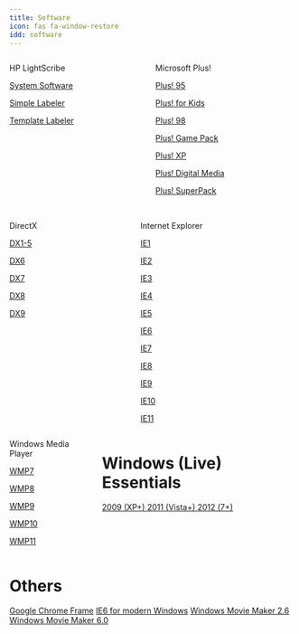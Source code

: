 ```yaml
---
title: Software
icon: fas fa-window-restore
idd: software
---
```

<div class="columns">

<div class="column">
  <p class="title" id="{{page.idd}}">
    <i class="fas fa-compact-disc"></i> HP LightScribe
  </p>
  <a class="button  is-rounded" href="https://mega.nz/#!zAc2yS4a!13qxN9SQc7cwUeQUv1WB3qph_XzgAQpZ5RQDa9CvicQ">
    <span class="icon is-small"><i class="fas fa-download"></i></span>
    <p>System Software</p>
  </a>
  <a class="button  is-rounded" href="https://mega.nz/#!XcNQzI6B!M9dId92aqmsiuf0uSUZUgmmLhofMkMwujHtzZx8aOhQ">
    <span class="icon is-small"><i class="fas fa-download"></i></span>
    <p>Simple Labeler</p>
  </a>
  <a class="button  is-rounded" href="https://mega.nz/#!7RUCCCZI!qlAcyJ3hCshybYvfWCcyCqTef9E3-eCYa74eVt4a8tk">
    <span class="icon is-small"><i class="fas fa-download"></i></span>
    <p>Template Labeler</p>
  </a>
</div>

<div class="column">
  <p class="title">
    <i class="fas fa-exclamation"></i> Microsoft Plus! <a href="https://en.wikipedia.org/wiki/Microsoft_Plus"><i  class="subtitle fas fa-question-circle"></i></a>
  </p>
  <a class="button  is-rounded" href="https://mega.nz/#!zYsEnSiJ!E2wdxVT_kH5a-6czbiN0JZxSBnUAEH4Q2bG-qHHCDmk">
    <span class="icon is-small"><i class="fas fa-download"></i></span>
    <p>Plus! 95</p>
  </a>
  <a class="button  is-rounded" href="https://mega.nz/#!DY1WASYQ!h-ag0oqXjrnXiZg5P4ViRJTf9kxdvLzmq33nE5yyK1s">
    <span class="icon is-small"><i class="fas fa-download"></i></span>
    <p>Plus! for Kids</p>
  </a>
  <a class="button  is-rounded" href="https://mega.nz/#!2R1SQQzS!SvriU3yFOtFJZZikPokn-vrOq2ItXRQqQ40NR6fPpwQ">
    <span class="icon is-small"><i class="fas fa-download"></i></span>
    <p>Plus! 98</p>
  </a>
    <a class="button  is-rounded" href="https://mega.nz/#!6YlQVSSJ!qdNS52IuPEthp2qBMkuNBo9LwW9s-m6oYEO7IoR3rKY">
    <span class="icon is-small"><i class="fas fa-download"></i></span>
    <p>Plus! Game Pack</p>
  </a>
    <a class="button  is-rounded" href="https://mega.nz/#!yI8QFIYA!qSKgo4Ce_33o2faqUlqqbuyAopa17M3HYgmO7AEyTjs">
    <span class="icon is-small"><i class="fas fa-download"></i></span>
    <p>Plus! XP</p>
  </a>
    <a class="button  is-rounded" href="https://mega.nz/#!KMtkmCIY!Jxcw7EvU3bWYGbx06eCqvNdxENhcRozpBg5EcOStCoA">
    <span class="icon is-small"><i class="fas fa-download"></i></span>
    <p>Plus! Digital Media</p>
  </a>
    <a class="button  is-rounded" href="https://mega.nz/#!GYliVQxZ!L31NM-IVGgCZ_t0JMo6XholBSBFcdX1x6jHsNQsGTic">
    <span class="icon is-small"><i class="fas fa-download"></i></span>
    <p>Plus! SuperPack</p>
  </a>
</div>
</div>
<br>

<div class="columns">
<div class="column">
  <p class="title">
    <i class="fas fa-times"></i> DirectX <a href="https://en.wikipedia.org/wiki/DirectX"><i  class="subtitle fas fa-question-circle"></i></a>
  </p>
  <a class="button  is-rounded" href="https://mega.nz/#!GMN0HCYR!hBzKG0pAoFv0Zqc2bV9aG7jRqQGWaROvr8AAQn9NxqM">
    <span class="icon is-small"><i class="fas fa-download"></i></span>
    <p>DX1-5</p>
  </a>
  <a class="button  is-rounded" href="https://mega.nz/#!rIV2XKAL!z7lirRqE-XYlmgOVWRCVw6FmRTGBG09C0IOmFTONtoI">
    <span class="icon is-small"><i class="fas fa-download"></i></span>
    <p>DX6</p>
  </a>
  <a class="button  is-rounded" href="https://mega.nz/#!PcEEmAyS!cIY6e4a5CrnO8n_OaooFNG6FGs_bKm-iBmW0U0vL4RY">
    <span class="icon is-small"><i class="fas fa-download"></i></span>
    <p>DX7</p>
  </a>
  <a class="button  is-rounded" href="https://mega.nz/#!mcN0UKpK!1Z4ESu21_jtei6w7zGxS_xaP8tBn6LoeIMEhrzdB2Yk">
    <span class="icon is-small"><i class="fas fa-download"></i></span>
    <p>DX8</p>
  </a>
  <a class="button  is-rounded" href="https://www.microsoft.com/en-us/download/details.aspx?id=34429">
    <span class="icon is-small"><i class="fas fa-external-link-alt"></i></span>
    <p>DX9</p>
  </a>
</div>

<div class="column">
  <p class="title" id="updates">
    <i class="fab fa-internet-explorer"></i> Internet Explorer <a href="https://en.wikipedia.org/wiki/Internet_Explorer"><i  class="subtitle fas fa-question-circle"></i></a>
  </p>
  <a class="button  is-rounded" href="https://mega.nz/#!6ddEjaTZ!tRYbUos6ZMPeluhi7A0H_5tRbDL3GD9MC3KeuerE5YI">
    <span class="icon is-small"><i class="fas fa-download"></i></span>
    <p>IE1</p>
  </a>
  <a class="button  is-rounded" href="https://mega.nz/#!7NUCmYDb!4xA5hh1JnK5PWfM0EEU6e6JoIpgaNPNE796FjtaQvbo">
    <span class="icon is-small"><i class="fas fa-download"></i></span>
    <p>IE2</p>
  </a>
  <a class="button  is-rounded" href="https://mega.nz/#!eJMAkKYL!gdrRF5UVwjMhdsrBVRL2vUjYx0sH2kENWAa8OkP2bec">
    <span class="icon is-small"><i class="fas fa-download"></i></span>
    <p>IE3</p>
  </a>
  <a class="button  is-rounded" href="https://mega.nz/#!WEVCzC4I!KqYS5Hs6Utg_WQ1xs5-joKPHryUcYijIvWicMcK0q9I">
    <span class="icon is-small"><i class="fas fa-download"></i></span>
    <p>IE4</p>
  </a>
  <a class="button  is-rounded" href="https://mega.nz/#!HMdWFQbJ!zN_91xSOPC9fTdSyRmUYPfAfRT3R_4EEp7zuBRI5V8A">
    <span class="icon is-small"><i class="fas fa-download"></i></span>
    <p>IE5</p>
  </a>
  <a class="button  is-rounded" href="https://mega.nz/#!OFUijSDb!659OrOVYR15hRKbMzcMXZuy2JyY62rU6mNQRMeC6VlI">
    <span class="icon is-small"><i class="fas fa-download"></i></span>
    <p>IE6</p>
  </a>
  <a class="button  is-rounded" href="https://mega.nz/#!XUNmiazC!GUIv3uns3faOJGfiTVstUmgpsLwdNeFy15nnOA2CJJg">
    <span class="icon is-small"><i class="fas fa-download"></i></span>
    <p>IE7</p>
  </a>
  <a class="button  is-rounded" href="https://mega.nz/#!yRMCiYAT!SMQ8d7jpVYYPKmMqgQhT0Vtw-jf2XPRLdMhNl-2WN3Q">
    <span class="icon is-small"><i class="fas fa-download"></i></span>
    <p>IE8</p>
  </a>
  <a class="button  is-rounded" href="https://mega.nz/#!SFNATI6L!nGfSdoabbeXqjqySiY9T3rzE5aRNQCzF0x5XOsOqUVA">
    <span class="icon is-small"><i class="fas fa-download"></i></span>
    <p>IE9</p>
  </a>
  <a class="button  is-rounded" href="https://mega.nz/#!OJMGTYAQ!TYu_ekTBqbYfq6XTgXzXrfdU4E5Ji7SpShMMtCtbO2E">
    <span class="icon is-small"><i class="fas fa-download"></i></span>
    <p>IE10</p>
  </a>
  <a class="button  is-rounded" href="https://mega.nz/#!CQdS3YBb!6ZmsxH2f96w7f4wX8hpjk_8wqiNDnRgIz3NkvXmcjPo">
    <span class="icon is-small"><i class="fas fa-download"></i></span>
    <p>IE11</p>
  </a>
</div>
</div>
<div class="columns">
<div class="column">
  <p class="title">
    <i class="fas fa-play"></i> Windows Media Player <a href="https://en.wikipedia.org/wiki/Windows_Media_Player"><i  class="subtitle fas fa-question-circle"></i></a>
  </p>
  <a class="button  is-rounded" href="https://mega.nz/#!uFVyWCLS!Kcx__m4PDxRKowlO-cvDtfpUlgwfsON_YzF99ubXDRU">
    <span class="icon is-small"><i class="fas fa-download"></i></span>
    <p>WMP7</p>
  </a>
  <a class="button  is-rounded" href="https://mega.nz/#!nZMATIaA!GIrcmusRlrK4cDUpEJ03Pdq8dSROZiX954hSfoZ3ZaQ">
    <span class="icon is-small"><i class="fas fa-download"></i></span>
    <p>WMP8</p>
  </a>
  <a class="button  is-rounded" href="https://mega.nz/#!qYNi3AjY!k2M8B9GfU8fI4Li9MP_q6fv9i3uJ33vw97TYSb7_ju0">
    <span class="icon is-small"><i class="fas fa-download"></i></span>
    <p>WMP9</p>
  </a>
  <a class="button  is-rounded" href="https://mega.nz/#!KcdGASJT!5uB0w4-M-oqllH49RbppWxBMSu2OQWcvUo7EFIt0GnA">
    <span class="icon is-small"><i class="fas fa-download"></i></span>
    <p>WMP10</p>
  </a>
  <a class="button  is-rounded" href="https://mega.nz/#!nFEUXCqZ!bBPDG1fAeqOVQQZxqQRySd-_VIqKaISZJ-NH08mgqq8">
    <span class="icon is-small"><i class="fas fa-download"></i></span>
    <p>WMP11</p>
  </a>
</div>
<div class="column">
  <h1 class="title">
    <i class="fab fa-windows"></i> Windows (Live) Essentials
  </h1>
  <a class="button is-rounded" href="https://drive.google.com/drive/folders/0B-sthtpwcglEelpGR0Y1SVBVUVE">
    <span class="icon is-small">
      <i class="fas fa-download"></i>
    </span>
    <span>2009 (XP+)</span>
  </a>
  <a class="button is-rounded" href="https://drive.google.com/drive/folders/0B-sthtpwcglEem1za3dWdUU1Snc">
    <span class="icon is-small">
      <i class="fas fa-download"></i>
    </span>
    <span>2011 (Vista+)</span>
  </a>
  <a class="button is-rounded" href="https://drive.google.com/drive/folders/0B-sthtpwcglEZUpxcTZJZ2ZUX1E">
    <span class="icon is-small">
      <i class="fas fa-download"></i>
    </span>
    <span>2012 (7+)</span>
  </a>
</div>
</div>
<div>
<h1 class="title">
    <i class="fab fa-windows"></i> Others
  </h1>
    <a class="button is-rounded" href="https://archive.org/details/ChromeFrameArchive01"><span>Google Chrome Frame</span></a>
    <a class="button is-rounded" href="https://cdn.discordapp.com/attachments/251863047587627008/436271375808856074/ie6.exe"><span>IE6 for modern Windows</span></a>
    <a class="button is-rounded" href="https://cdn.discordapp.com/attachments/251863047587627008/476602363478802444/MM26_ENU.msi"><span>Windows Movie Maker 2.6</span></a>
    <a class="button is-rounded" href="https://cdn.discordapp.com/attachments/251863047587627008/476607149771063307/wmminst.exe"><span>Windows Movie Maker 6.0</span></a>
</div>